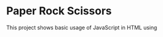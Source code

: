 # Paper Rock Scissors

This project shows basic usage of JavaScript in HTML using <script> tag.

[Preview](https://murat-yes-i-am.github.io/rock-paper-scissors/)